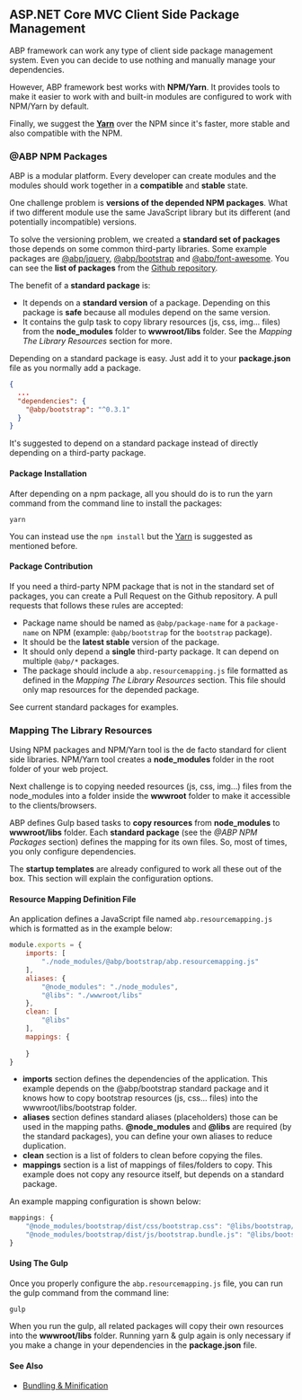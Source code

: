 ## ASP.NET Core MVC Client Side Package Management

ABP framework can work any type of client side package management system. Even you can decide to use nothing and manually manage your dependencies.

However, ABP framework best works with **NPM/Yarn**. It provides tools to make it easier to work with and built-in modules are configured to work with NPM/Yarn by default.

Finally, we suggest the [**Yarn**](https://yarnpkg.com/) over the NPM since it's faster, more stable and also compatible with the NPM.

### @ABP NPM Packages

ABP is a modular platform. Every developer can create modules and the modules should work together in a **compatible** and **stable** state.

One challenge problem is **versions of the depended NPM packages**. What if two different module use the same JavaScript library but its different (and potentially incompatible) versions.

To solve the versioning problem, we created a **standard set of packages** those depends on some common third-party libraries. Some example packages are [@abp/jquery](https://www.npmjs.com/package/@abp/jquery), [@abp/bootstrap](https://www.npmjs.com/package/@abp/bootstrap) and [@abp/font-awesome](https://www.npmjs.com/package/@abp/font-awesome). You can see the **list of packages** from the [Github repository](https://github.com/volosoft/abp/tree/master/npm/packs).

The benefit of a **standard package** is:

* It depends on a **standard version** of a package. Depending on this package is **safe** because all modules depend on the same version.
* It contains the gulp task to copy library resources (js, css, img... files) from the **node_modules** folder to **wwwroot/libs** folder. See the *Mapping The Library Resources* section for more.

Depending on a standard package is easy. Just add it to your **package.json** file as you normally add a package.

````json
{
  ...
  "dependencies": {
    "@abp/bootstrap": "^0.3.1"
  }
}
````

It's suggested to depend on a standard package instead of directly depending on a third-party package.

#### Package Installation

After depending on a npm package, all you should do is to run the yarn command from the command line to install the packages:

````
yarn
````

You can instead use the `npm install` but the [Yarn](https://yarnpkg.com/) is suggested as mentioned before.

#### Package Contribution

If you need a third-party NPM package that is not in the standard set of packages, you can create a Pull Request on the Github repository. A pull requests that follows these rules are accepted:

* Package name should be named as `@abp/package-name` for a `package-name` on NPM (example: `@abp/bootstrap` for the `bootstrap` package).
* It should be the **latest stable** version of the package.
* It should only depend a **single** third-party package. It can depend on multiple `@abp/*` packages.
* The package should include a `abp.resourcemapping.js` file formatted as defined in the *Mapping The Library Resources* section. This file should only map resources for the depended package.

See current standard packages for examples.

### Mapping The Library Resources

Using NPM packages and NPM/Yarn tool is the de facto standard for client side libraries. NPM/Yarn tool creates a **node_modules** folder in the root folder of your web project. 

Next challenge is to copying needed resources (js, css, img...) files from the node_modules into a folder inside the **wwwroot** folder to make it accessible to the clients/browsers.

ABP defines Gulp based tasks to **copy resources** from **node_modules** to **wwwroot/libs** folder. Each **standard package** (see the *@ABP NPM Packages* section) defines the mapping for its own files. So, most of times, you only configure dependencies.

The **startup templates** are already configured to work all these out of the box. This section will explain the configuration options.

#### Resource Mapping Definition File

An application defines a JavaScript file named `abp.resourcemapping.js` which is formatted as in the example below:

````js
module.exports = {
    imports: [
        "./node_modules/@abp/bootstrap/abp.resourcemapping.js"
    ],
    aliases: {
        "@node_modules": "./node_modules",
        "@libs": "./wwwroot/libs"
    },
    clean: [
        "@libs"
    ],
    mappings: {
        
    }
}
````

* **imports** section defines the dependencies of the application. This example depends on the @abp/bootstrap standard package and it knows how to copy bootstrap resources (js, css... files) into the  wwwroot/libs/bootstrap folder.
* **aliases** section defines standard aliases (placeholders) those can be used in the mapping paths. **@node_modules** and **@libs** are required (by the standard packages), you can define your own aliases to reduce duplication.
* **clean** section is a list of folders to clean before copying the files.
* **mappings** section is a list of mappings of files/folders to copy. This example does not copy any resource itself, but depends on a standard package.

An example mapping configuration is shown below:

````js
mappings: {
    "@node_modules/bootstrap/dist/css/bootstrap.css": "@libs/bootstrap/css/",
    "@node_modules/bootstrap/dist/js/bootstrap.bundle.js": "@libs/bootstrap/js/"
}
````

#### Using The Gulp

Once you properly configure the `abp.resourcemapping.js` file, you can run the gulp command from the command line:

````
gulp
````

When you run the gulp, all related packages will copy their own resources into the **wwwroot/libs** folder. Running yarn & gulp again is only necessary if you make a change in your dependencies in the **package.json** file.

#### See Also

* [Bundling & Minification](Bundling-Minification.md)